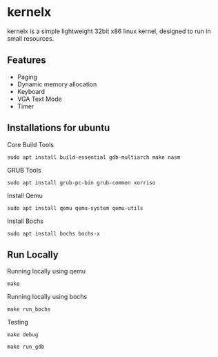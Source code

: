 # kernelx

kernelx is a simple lightweight 32bit x86 linux kernel, designed to run in small resources.

## Features

- Paging
- Dynamic memory allocation
- Keyboard
- VGA Text Mode
- Timer

## Installations for ubuntu

Core Build Tools

```
sudo apt install build-essential gdb-multiarch make nasm
```

GRUB Tools

```
sudo apt install grub-pc-bin grub-common xorriso

```

Install Qemu

```
sudo apt install qemu qemu-system qemu-utils
```

Install Bochs
```
sudo apt install bochs bochs-x
```

## Run Locally

Running locally using qemu

```
make
```

Running locally using bochs
```
make run_bochs
```


Testing

```
make debug
```

```
make run_gdb
```